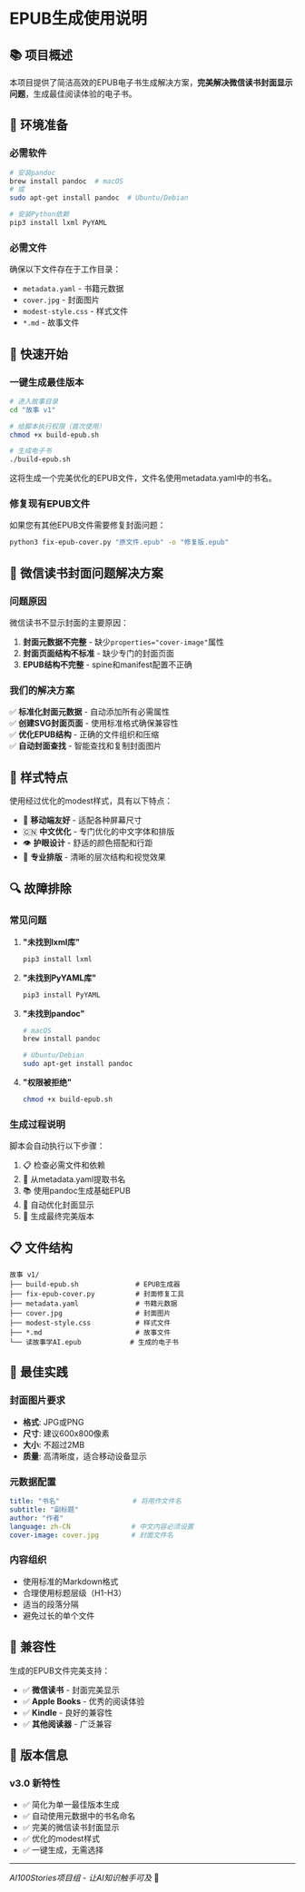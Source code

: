 # EPUB生成使用说明

## 📚 项目概述

本项目提供了简洁高效的EPUB电子书生成解决方案，**完美解决微信读书封面显示问题**，生成最佳阅读体验的电子书。

## 🔧 环境准备

### 必需软件
```bash
# 安装pandoc
brew install pandoc  # macOS
# 或
sudo apt-get install pandoc  # Ubuntu/Debian

# 安装Python依赖
pip3 install lxml PyYAML
```

### 必需文件
确保以下文件存在于工作目录：
- `metadata.yaml` - 书籍元数据
- `cover.jpg` - 封面图片
- `modest-style.css` - 样式文件
- `*.md` - 故事文件

## 🚀 快速开始

### 一键生成最佳版本

```bash
# 进入故事目录
cd "故事 v1"

# 给脚本执行权限（首次使用）
chmod +x build-epub.sh

# 生成电子书
./build-epub.sh
```

这将生成一个完美优化的EPUB文件，文件名使用metadata.yaml中的书名。

### 修复现有EPUB文件

如果您有其他EPUB文件需要修复封面问题：

```bash
python3 fix-epub-cover.py "原文件.epub" -o "修复版.epub"
```

## 📱 微信读书封面问题解决方案

### 问题原因
微信读书不显示封面的主要原因：
1. **封面元数据不完整** - 缺少`properties="cover-image"`属性
2. **封面页面结构不标准** - 缺少专门的封面页面
3. **EPUB结构不完整** - spine和manifest配置不正确

### 我们的解决方案
✅ **标准化封面元数据** - 自动添加所有必需属性  
✅ **创建SVG封面页面** - 使用标准格式确保兼容性  
✅ **优化EPUB结构** - 正确的文件组织和压缩  
✅ **自动封面查找** - 智能查找和复制封面图片  

## 🎨 样式特点

使用经过优化的modest样式，具有以下特点：
- 📱 **移动端友好** - 适配各种屏幕尺寸
- 🇨🇳 **中文优化** - 专门优化的中文字体和排版
- 👁️ **护眼设计** - 舒适的颜色搭配和行距
- 🎯 **专业排版** - 清晰的层次结构和视觉效果

## 🔍 故障排除

### 常见问题

1. **"未找到lxml库"**
   ```bash
   pip3 install lxml
   ```

2. **"未找到PyYAML库"**
   ```bash
   pip3 install PyYAML
   ```

3. **"未找到pandoc"**
   ```bash
   # macOS
   brew install pandoc
   
   # Ubuntu/Debian
   sudo apt-get install pandoc
   ```

4. **"权限被拒绝"**
   ```bash
   chmod +x build-epub.sh
   ```

### 生成过程说明

脚本会自动执行以下步骤：
1. 📋 检查必需文件和依赖
2. 📖 从metadata.yaml提取书名
3. 📚 使用pandoc生成基础EPUB
4. 🔧 自动优化封面显示
5. 🎯 生成最终完美版本

## 📋 文件结构

```
故事 v1/
├── build-epub.sh              # EPUB生成器
├── fix-epub-cover.py          # 封面修复工具
├── metadata.yaml              # 书籍元数据
├── cover.jpg                  # 封面图片
├── modest-style.css           # 样式文件
├── *.md                       # 故事文件
└── 读故事学AI.epub            # 生成的电子书
```

## 🎯 最佳实践

### 封面图片要求
- **格式**: JPG或PNG
- **尺寸**: 建议600x800像素
- **大小**: 不超过2MB
- **质量**: 高清晰度，适合移动设备显示

### 元数据配置
```yaml
title: "书名"                  # 将用作文件名
subtitle: "副标题"
author: "作者"
language: zh-CN               # 中文内容必须设置
cover-image: cover.jpg        # 封面文件名
```

### 内容组织
- 使用标准的Markdown格式
- 合理使用标题层级（H1-H3）
- 适当的段落分隔
- 避免过长的单个文件

## 📱 兼容性

生成的EPUB文件完美支持：
- ✅ **微信读书** - 封面完美显示
- ✅ **Apple Books** - 优秀的阅读体验
- ✅ **Kindle** - 良好的兼容性
- ✅ **其他阅读器** - 广泛兼容

## 🔄 版本信息

### v3.0 新特性
- ✅ 简化为单一最佳版本生成
- ✅ 自动使用元数据中的书名命名
- ✅ 完美的微信读书封面显示
- ✅ 优化的modest样式
- ✅ 一键生成，无需选择

---

*AI100Stories项目组 - 让AI知识触手可及* 🚀 